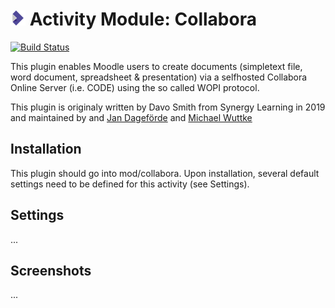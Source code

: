 # ![moodle-mod_collabora](pix/icon.png) Activity Module: Collabora

[![Build Status](https://travis-ci.org/learnweb/moodle-mod_collabora.svg?branch=master)](https://travis-ci.org/learnweb/moodle-mod_collabora)

This plugin enables Moodle users to create documents (simpletext file, word document, spreadsheet & presentation) via a selfhosted Collabora Online Server (i.e. CODE) using the so called WOPI protocol.

This plugin is originaly written by Davo Smith from Synergy Learning in 2019 and maintained by and [Jan Dageförde](https://github.com/Dagefoerde) and [Michael Wuttke](https://github.com/moodlebeuth)

## Installation
This plugin should go into mod/collabora. Upon installation, several default settings need to be defined for this activity (see Settings).

## Settings
...

## Screenshots
...
